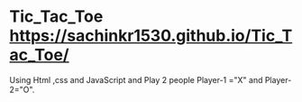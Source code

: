 # Tic_Tac_Toe    https://sachinkr1530.github.io/Tic_Tac_Toe/
Using Html ,css and JavaScript and Play 2 people Player-1 ="X" and Player-2="O".  
